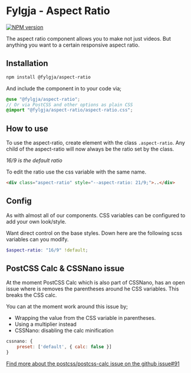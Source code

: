 # Fylgja - Aspect Ratio

[![NPM version](https://img.shields.io/npm/v/@fylgja/aspect-ratio.svg)](https://www.npmjs.org/package/@fylgja/aspect-ratio)

The aspect ratio component allows you to make not just videos.
But anything you want to a certain responsive aspect ratio.

## Installation

```bash
npm install @fylgja/aspect-ratio
```

And include the component in to your code via;

```scss
@use "@fylgja/aspect-ratio";
// Or via PostCSS and other options as plain CSS
@import "@fylgja/aspect-ratio/aspect-ratio.css";
```

## How to use

To use the aspect-ratio, create element with the class `.aspect-ratio`.
Any child of the aspect-ratio will now always be the ratio set by the class.

_16/9 is the default ratio_

To edit the ratio use the css variable with the same name.

```html
<div class="aspect-ratio" style="--aspect-ratio: 21/9;">..</div>
```

## Config

As with almost all of our components.
CSS variables can be configured to add your own look/style.

Want direct control on the base styles.
Down here are the following scss variables can you modify.

```scss
$aspect-ratio: "16/9" !default;
```

## PostCSS Calc & CSSNano issue

At the moment PostCSS Calc which is also part of CSSNano,
has an open issue where is removes the parentheses around he CSS variables.
This breaks the CSS calc.

You can at the moment work around this issue by;

- Wrapping the value from the CSS variable in parentheses.
- Using a multiplier instead
- CSSNano: disabling the calc minification


```js
cssnano: {
    preset: ['default', { calc: false }]
}
```

[Find more about the postcss/postcss-calc issue on the github issue#91](https://github.com/postcss/postcss-calc/issues/91)
